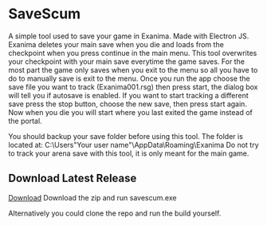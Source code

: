 # SaveScum
A simple tool used to save your game in Exanima. Made with Electron JS.
Exanima deletes your main save when you die and loads from the checkpoint when you press continue in the main menu.
This tool overwrites your checkpoint with your main save everytime the game saves. For the most part the game only saves when you exit to the menu so all you have to do to manually save is exit to the menu.
Once you run the app choose the save file you want to track (Exanima001.rsg) then press start, the dialog box will tell you if autosave is enabled. If you want to start tracking a different save press the stop button, choose the new save, then press start again.
Now when you die you will start where you last exited the game instead of the portal.

You should backup your save folder before using this tool. The folder is located at: C:\Users\"Your user name"\AppData\Roaming\Exanima
Do not try to track your arena save with this tool, it is only meant for the main game.

## Download Latest Release
[Download](https://github.com/Bjwills7/SaveScum/releases/latest) Download the zip and run savescum.exe

Alternatively you could clone the repo and run the build yourself.
